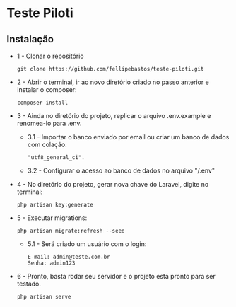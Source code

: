 # Teste Piloti

## Instalação

* 1 - Clonar o repositório

      git clone https://github.com/fellipebastos/teste-piloti.git

* 2 - Abrir o terminal, ir ao novo diretório criado no passo anterior e instalar o composer:

      composer install

* 3 - Ainda no diretório do projeto, replicar o arquivo .env.example e renomea-lo para .env.


  * 3.1 - Importar o banco enviado por email ou criar um banco de dados com colação: 

        "utf8_general_ci".

  * 3.2 - Configurar o acesso ao banco de dados no arquivo "/.env"

* 4 - No diretório do projeto, gerar nova chave do Laravel, digite no terminal:

      php artisan key:generate

* 5 - Executar migrations:

      php artisan migrate:refresh --seed

  * 5.1 - Será criado um usuário com o login:

        E-mail: admin@teste.com.br
        Senha: admin123

* 6 - Pronto, basta rodar seu servidor e o projeto está pronto para ser testado.

      php artisan serve